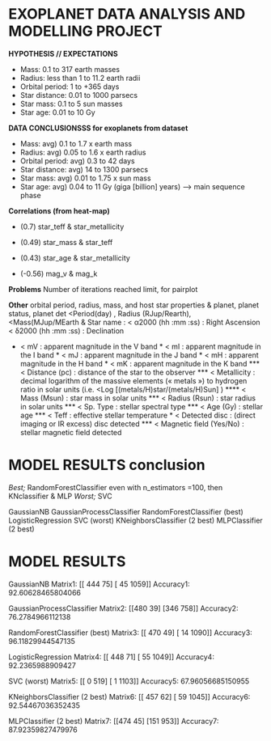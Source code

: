 # EXOPLANET DATA ANALYSIS AND MODELLING PROJECT



**HYPOTHESIS // EXPECTATIONS**
- Mass: 0.1 to 317 earth masses
- Radius: less than 1 to 11.2 earth radii
- Orbital period: 1 to +365 days
- Star distance: 0.01 to 1000 parsecs
- Star mass: 0.1 to 5 sun masses
- Star age: 0.01 to 10 Gy


**DATA CONCLUSIONSSS for exoplanets from dataset**
- Mass: avg) 0.1 to 1.7 x earth mass
- Radius: avg) 0.05 to 1.6 x earth radius
- Orbital period: avg) 0.3 to 42 days
- Star distance: avg) 14 to 1300 parsecs
- Star mass: avg) 0.01 to 1.75 x sun mass
- Star age: avg) 0.04 to 11 Gy (giga [billion] years) —> main sequence phase


**Correlations (from heat-map)**
- (0.7) star_teff & star_metallicity
- (0.49) star_mass & star_teff
- (0.43) star_age & star_metallicity

- (-0.56) mag_v & mag_k


**Problems**
  Number of iterations reached limit, for pairplot

**Other**
orbital period, radius, mass, and host star properties & planet, planet status, planet det 
<Period(day) , Radius (RJup/Rearth), <Mass(MJup/MEarth
&    	Star name :
     <   α2000 (hh :mm :ss) : Right Ascension
     <   δ2000 (hh :mm :ss) : Declination
  *    < mV : apparent magnitude in the V band
    *  < mI : apparent magnitude in the I band
     * <  mJ : apparent magnitude in the J band
    *  <  mH : apparent magnitude in the H band
     * <  mK : apparent magnitude in the K band
 ***      < Distance (pc) : distance of the star to the observer
***       < Metallicity : decimal logarithm of the massive elements (« metals ») to hydrogen ratio in solar units  (i.e. <Log [(metals/H)star/(metals/H)Sun] )
****     <   Mass (Msun) : star mass in solar units
***      <  Radius (Rsun) : star radius in solar units
   ***    < Sp. Type : stellar spectral type
   ***    < Age (Gy) : stellar age
  ***     < Teff : effective stellar temperature 
    *   < Detected disc :  (direct imaging or IR excess) disc detected
 ***      < Magnetic field (Yes/No) : stellar magnetic field detected








# **MODEL RESULTS conclusion**
_Best;_ RandomForestClassifier even with n_estimators =100, then KNclassifier & MLP
_Worst;_ SVC





GaussianNB 
GaussianProcessClassifier 
RandomForestClassifier (best)
LogisticRegression
SVC (worst)
KNeighborsClassifier (2 best)
MLPClassifier (2 best)





# MODEL RESULTS

GaussianNB
Matrix1: 
 [[ 444   75]
 [  45 1059]]
Accuracy1:  92.60628465804066

GaussianProcessClassifier
Matrix2: 
 [[480  39]
 [346 758]]
Accuracy2:  76.2784966112138

RandomForestClassifier (best)
Matrix3: 
 [[ 470   49]
 [  14 1090]]
Accuracy3:  96.11829944547135

LogisticRegression
Matrix4: 
 [[ 448   71]
 [  55 1049]]
Accuracy4:  92.2365988909427

SVC (worst)
Matrix5: 
 [[   0  519]
 [   1 1103]]
Accuracy5:  67.96056685150955

KNeighborsClassifier (2 best)
Matrix6: 
 [[ 457   62]
 [  59 1045]]
Accuracy6:  92.54467036352435

MLPClassifier (2 best)
Matrix7: 
 [[474  45]
 [151 953]]
Accuracy7:  87.92359827479976
